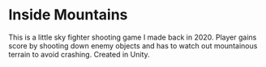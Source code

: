 # Inside Mountains
This is a little sky fighter shooting game I made back in 2020. Player gains score by shooting down enemy objects and has to watch out mountainous terrain to avoid crashing. Created in Unity.
